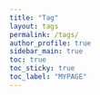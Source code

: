 ```yaml
---
title: "Tag"
layout: tags
permalink: /tags/
author_profile: true
sidebar_main: true
toc: true
toc_sticky: true
toc_label: "MYPAGE"
---
```

